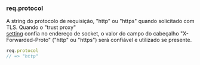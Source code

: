<h3 id='req.protocol'>req.protocol</h3>

A string do protocolo de requisição, "http" ou "https" quando solicitado com TLS. Quando o "trust proxy"  
[setting](/4x/api.html#trust.proxy.options.table) confia no endereço de socket, o valor do campo do cabeçalho 
"X-Forwarded-Proto" ("http" ou "https") será confiável e utilizado se presente.

~~~js
req.protocol
// => "http"
~~~

